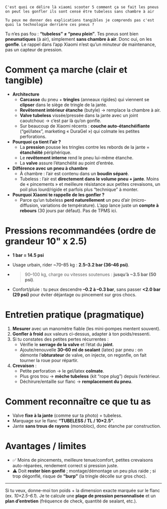 ```
C'est quoi ce délire là xiaomi scooter 5 comment ça se fait les pneus on peut les gonfler ils sont censé être tubeless sans chambre à air 

Tu peux me donner des explications tangibles je comprends pas c'est quoi la technologie derrière ces pneus ?
```

Tu n’es pas fou : **“tubeless” ≠ “pneu plein”**.
 Tes pneus sont bien **pneumatiques** (à air), simplement **sans chambre à air**. Donc oui, on les **gonfle**. Le rappel dans l’app Xiaomi n’est qu’un minuteur de maintenance, pas un capteur de pression.

# Comment ça marche (clair et tangible)

- **Architecture**
  - **Carcasse** du pneu + **tringles** (anneaux rigides) qui viennent se **clipser** dans le siège de tringle de la jante.
  - **Revêtement intérieur étanche** (butyle) → remplace la chambre à air.
  - **Valve tubeless** vissée/pressée dans la jante avec un joint caoutchouc → c’est par là qu’on gonfle.
  - Sur beaucoup de Xiaomi récents : **couche auto-étanchéifiante** (“gel/latex”, marketing « DuraGel ») qui colmate les petites perforations.
- **Pourquoi ça tient l’air ?**
  - La **pression** pousse les tringles contre les rebords de la jante = **étanchéité** périphérique.
  - Le **revêtement interne** rend le pneu lui-même étanche.
  - La **valve** assure l’étanchéité au point d’entrée.
- **Différence avec un pneu à chambre**
  - À chambre : l’air est contenu dans un **boudin séparé**.
  - Tubeless : l’air est **directement dans le volume pneu + jante**. Moins de « pincements » et meilleure résistance aux petites crevaisons, un poil plus lourd/rigide et parfois plus “technique” à monter.
- **Pourquoi Xiaomi te rappelle de les gonfler ?**
  - Parce qu’un tubeless **perd naturellement** un peu d’air (micro-diffusion, variations de température). L’app lance juste un **compte à rebours** (30 jours par défaut). Pas de TPMS ici.

# Pressions recommandées (ordre de grandeur 10" x 2.5)

- **1 bar = 14.5 psi**

- Usage urbain, rider ~70–85 kg : **2.5–3.2 bar (36–46 psi)**.

- > 90–100 kg, charge ou vitesses soutenues : **jusqu’à ~3.5 bar (50 psi)**.

- Confort/pluie : tu peux descendre **–0.2 à –0.3 bar**, sans passer **<2.0 bar (29 psi)** pour éviter déjantage ou pincement sur gros chocs.

# Entretien pratique (pragmatique)

1. **Mesurer** avec un manomètre fiable (les mini-pompes mentent souvent).
2. **Gonfler à froid** aux valeurs ci-dessus, adapter à ton poids/ressenti.
3. Si tu constates des petites pertes récurrentes :
   - Vérifie le **serrage de la valve** et l’état du **joint**.
   - Ajoute/renouvelle **30–60 ml de sealant** (latex) par pneu : on démonte l’**obturateur** de valve, on injecte, on regonfle, on fait tourner la roue pour répartir.
4. **Crevaison** :
   - Petite perforation → le gel/latex **colmate**.
   - Plus gros trou → **mèche tubeless** (kit “rope plug”) depuis l’extérieur.
   - Déchirure/entaille sur flanc → **remplacement du pneu**.

# Comment reconnaître ce que tu as

- Valve **fixe à la jante** (comme sur ta photo) = tubeless.
- Marquage sur le flanc **“TUBELESS / TL / 10×2.5”**.
- Jante **sans trous de rayons** (monobloc), donc étanche par construction.

# Avantages / limites

- ✅ Moins de pincements, meilleure tenue/comfort, petites crevaisons auto-réparées, rendement correct si pression juste.
- ⚠️ Doit **rester bien gonflé** ; montage/démontage un peu plus raide ; si trop dégonflé, risque de **“burp”** (la tringle décolle sur gros choc).

------

Si tu veux, donne-moi ton poids + la dimension exacte marquée sur le flanc (ex. *10×2.5–6.1*). Je te calcule une **plage de pression personnalisée** et un **plan d’entretien** (fréquence de check, quantité de sealant, etc.).